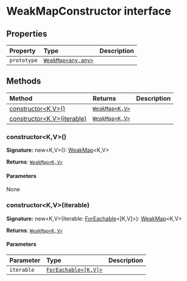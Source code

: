 # WeakMapConstructor interface










## Properties

| Property	   | Type	| Description|
|:-------------|:-------|:-----------|
|`prototype`      | [`WeakMap<any,any>`](../es6-collections/weakmap.md) |  |




## Methods

| Method	   |  Returns	| Description|
|:-------------|:-------|:-----------|
|[constructor<K,V>()](#constructor<kv>)      | [`WeakMap<K,V>`](../es6-collections/weakmap.md) |  |
|[constructor<K,V>(iterable)](#constructor<kv>iterable)      | [`WeakMap<K,V>`](../es6-collections/weakmap.md) |  |




### constructor<K,V>()



**Signature:** new<K,V>(): [WeakMap](../es6-collections/weakmap.md)<K,V>

**Returns**: [`WeakMap<K,V>`](../es6-collections/weakmap.md)



#### Parameters
None


### constructor<K,V>(iterable)



**Signature:** new<K,V>(iterable: [ForEachable](../es6-collections/foreachable.md)<[K,V]>): [WeakMap](../es6-collections/weakmap.md)<K,V>

**Returns**: [`WeakMap<K,V>`](../es6-collections/weakmap.md)



#### Parameters


| Parameter	   | Type    | Description |
|:-------------|:---------------|:------------|
| `iterable`    | [`ForEachable<[K,V]>`](../es6-collections/foreachable.md) |  |

